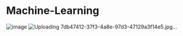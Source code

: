 # Machine-Learning
![image](https://user-images.githubusercontent.com/121656448/210375033-fa490514-1e3c-4966-9388-5b911185d1e9.png)
![Uploading 7db47412-37f3-4a8e-97d3-47129a3f14e5.jpg…]()
